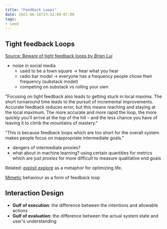 ```yaml
---
title: "Feedback Loops"
date: 2021-06-16T23:32:09-07:00
tags:
- seed
---
```


## Tight feedback Loops
[Source: Beware of tight feedback loops by *Brian Lui*](https://brianlui.dog/2020/05/10/beware-of-tight-feedback-loops/)

-  noise in social media
    -  used to be a town square → hear what you hear
    -  radio bar model → everyone has a frequency people chose their frequency (substack model)
    -  competing on substack vs rolling your own

"Focusing on tight feedback also leads to getting stuck in local maxima. The short turnaround time leads to the pursuit of incremental improvements. Accurate feedback reduces error, but this means reaching and staying at the local maximum. The more accurate and more rapid the loop, the more quickly you’ll arrive at the top of the hill – and the less chance you have of leaving it to climb the mountains of mastery."

"This is because feedback loops which are too short for the overall system makes people focus on inappropriate intermediate goals."
* dangers of intermediate proxies?
* what about in machine learning? using certain quantities for metrics which are just *proxies* for more difficult to measure qualitative end goals

Related: [exploit explore](thoughts/exploit%20explore.md) as a metaphor for optimizing life.

[Mimetic](thoughts/mimetic.md) behaviour as a form of feedback loop

## Interaction Design
- **Gulf of execution**: the difference between the intentions and allowable actions
- **Gulf of evaluation**: the difference between the actual system state and user's understanding